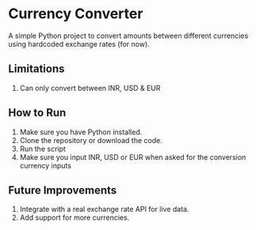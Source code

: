 # Currency Converter

A simple Python project to convert amounts between different currencies using hardcoded exchange rates (for now).

## Limitations
1. Can only convert between INR, USD & EUR

## How to Run
1. Make sure you have Python installed.
2. Clone the repository or download the code.
3. Run the script
4. Make sure you input INR, USD or EUR when asked for the conversion currency inputs

## Future Improvements
1. Integrate with a real exchange rate API for live data.
2. Add support for more currencies.

